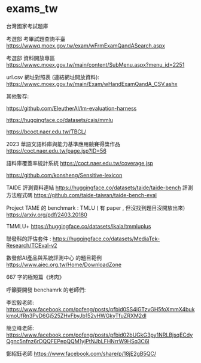 # exams_tw
台灣國家考試題庫

考選部 考畢試題查詢平臺 https://wwwq.moex.gov.tw/exam/wFrmExamQandASearch.aspx

考選部 資料開放專區 https://wwwc.moex.gov.tw/main/content/SubMenu.aspx?menu_id=2251

url.csv 網址對照表 (連結網址開放資料): https://wwwc.moex.gov.tw/main/Exam/wHandExamQandA_CSV.ashx

其他暫存:

https://github.com/EleutherAI/lm-evaluation-harness

https://huggingface.co/datasets/cais/mmlu

https://bcoct.naer.edu.tw/TBCL/

2023 華語文語料庫與能力基準應用競賽得獎作品 https://coct.naer.edu.tw/page.jsp?ID=56

語料庫覆蓋率統計系統 https://coct.naer.edu.tw/coverage.jsp

https://github.com/konsheng/Sensitive-lexicon

TAIDE
評測資料連結 https://huggingface.co/datasets/taide/taide-bench
評測方法程式碼 https://github.com/taide-taiwan/taide-bench-eval

Project TAME 的 benchmark : TMLU ( 有 paper , 但沒找到題目沒開放出來)
https://arxiv.org/pdf/2403.20180

TMMLU+ 
https://huggingface.co/datasets/ikala/tmmluplus

聯發科的評估套件 : 
https://huggingface.co/datasets/MediaTek-Research/TCEval-v2

數發部AI產品與系統評測中心 的題目範例
https://www.aiec.org.tw/Home/DownloadZone

667 字的極短篇《烤肉》

呼籲要開發 benchamrk 的老師們:

李宏毅老師:
https://www.facebook.com/pofeng/posts/pfbid0SS4iGTzvGH5foXmmX4bukkmoUfRn3PvD6Gj525ZHvFbyJb152vHWGkyTfuZRXM2dl

簡立峰老師:
https://www.facebook.com/pofeng/posts/pfbid02bUGkG3py1NRLBjsqECdyQgnc5nfnz6rDQQFEPepQQM1yjPtNJbLFHNrrW9HSq3C6l

鄭紹鈺老師
https://www.facebook.com/share/p/18jE2gB5QC/

